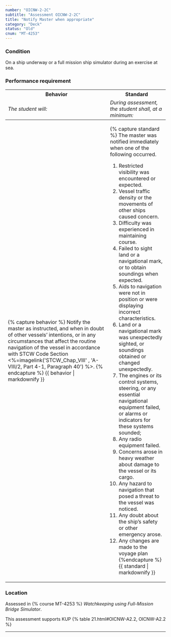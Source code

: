 ```yaml
---
number: "OICNW-2-2C"
subtitle: "Assessment OICNW-2-2C"
title: "Notify Master when appropriate"
category: "Deck"
status: "Old"
cnum: "MT-4253"
---
```

### Condition

On a ship underway or a full mission ship simulator during an exercise at sea.

### Performance requirement 

<table width='100%' class='Guidelines'>
 <thead>
 <tr>
     <th class='thirty'>Behavior</th>
     <th class='seventy'>Standard</th>
 </tr>
 <tr>
     <td><em>The student will:</em></td>
     <td><em>During assessment, the student shall, at a minimum:</em></td>
 </tr>
 </thead>
 <tbody>
 

<tr><td>

{% capture behavior %}
Notify the master as instructed, and when in doubt of other vessels’ intentions, or in any circumstances that affect the routine navigation of the vessel in accordance with STCW Code Section <%=imagelink('STCW_Chap_VIII' , 'A-VIII/2, Part 4-1, Paragraph 40') %>.
{% endcapture %}
{{ behavior | markdownify }}

</td><td>

{% capture standard %}
The master was notified immediately when one of the following occurred.

1. Restricted visibility was encountered or expected.
2. Vessel traffic density or the movements of other ships caused concern.
3. Difficulty was experienced in maintaining course.
4. Failed to sight land or a navigational mark, or to obtain soundings when expected.
5. Aids to navigation were not in position or were displaying incorrect characteristics.
6. Land or a navigational mark was unexpectedly sighted, or soundings obtained or changed unexpectedly.
7. The engines or its control systems, steering, or any essential navigational equipment failed, or alarms or indicators for these systems sounded;
8. Any radio equipment failed.
9. Concerns arose in heavy weather about damage to the vessel or its cargo.
10. Any hazard to navigation that posed a threat to the vessel was noticed.
11. Any doubt about the ship’s safety or other emergency arose.
12. Any changes are made to the voyage plan
{%endcapture %}
{{ standard | markdownify }}

</td></tr>



 </tbody>
 </table>

### Location

Assessed in  {% course  MT-4253 %}  *Watchkeeping using Full-Mission Bridge Simulator*.

This assessment supports KUP {% table 21.html#OICNW-A2.2, OICNW-A2.2 %}

***

